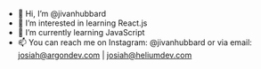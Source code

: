 - 👋 Hi, I’m @jivanhubbard
- 👀 I’m interested in learning React.js
- 🌱 I’m currently learning JavaScript
- 📫 You can reach me on Instagram: @jivanhubbard or via email: josiah@argondev.com | josiah@heliumdev.com

<!---
jivanhubbard/jivanhubbard is a ✨ special ✨ repository because its `README.md` (this file) appears on your GitHub profile.
You can click the Preview link to take a look at your changes.
--->
